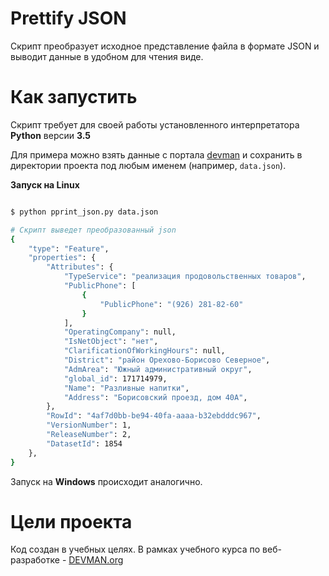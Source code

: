 # Prettify JSON

Скрипт преобразует исходное представление файла в формате JSON и выводит данные в удобном для чтения виде.

# Как запустить

Скрипт требует для своей работы установленного интерпретатора **Python** версии **3.5**

Для примера можно взять данные с портала [devman](https://devman.org/fshare/1502828617/1/) и сохранить в директории проекта под любым именем (например, `data.json`).

**Запуск на Linux**

```bash

$ python pprint_json.py data.json

# Скрипт выведет преобразованный json
{
    "type": "Feature",
    "properties": {
        "Attributes": {
            "TypeService": "реализация продовольственных товаров",
            "PublicPhone": [
                {
                    "PublicPhone": "(926) 281-82-60"
                }
            ],
            "OperatingCompany": null,
            "IsNetObject": "нет",
            "ClarificationOfWorkingHours": null,
            "District": "район Орехово-Борисово Северное",
            "AdmArea": "Южный административный округ",
            "global_id": 171714979,
            "Name": "Разливные напитки",
            "Address": "Борисовский проезд, дом 40А",
        },
        "RowId": "4af7d0bb-be94-40fa-aaaa-b32ebdddc967",
        "VersionNumber": 1,
        "ReleaseNumber": 2,
        "DatasetId": 1854
    },
}

```
Запуск на **Windows** происходит аналогично.

# Цели проекта

Код создан в учебных целях. В рамках учебного курса по веб-разработке - [DEVMAN.org](https://devman.org)
